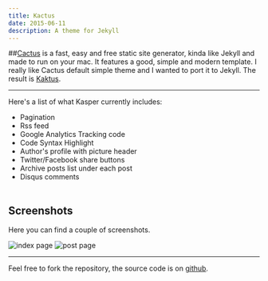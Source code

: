 ```yaml
---
title: Kactus
date: 2015-06-11
description: A theme for Jekyll
---
```


##[Cactus](http://cactusformac.com/) is a fast, easy and free static site generator, kinda like Jekyll and made to run on your mac. It features a good, simple and modern template. I really like Cactus default simple theme and I wanted to port it to Jekyll. The result is [Kaktus](https://github.com/nickbalestra/kactus).

* * *

Here's a list of what Kasper currently includes:

* Pagination
* Rss feed
* Google Analytics Tracking code
* Code Syntax Highlight
* Author's profile with picture header
* Twitter/Facebook share buttons
* Archive posts list under each post
* Disqus comments
<br><br>

## Screenshots

Here you can find a couple of screenshots.

![index page](https://raw.githubusercontent.com/nickbalestra/kactus/master/assets/images/Kactus-theme-index.png)
![post page](https://raw.githubusercontent.com/nickbalestra/kactus/master/assets/images/Kactus-theme-post.png)

* * *

Feel free to fork the repository, the source code is on [github](https://github.com/nickbalestra/kactus).